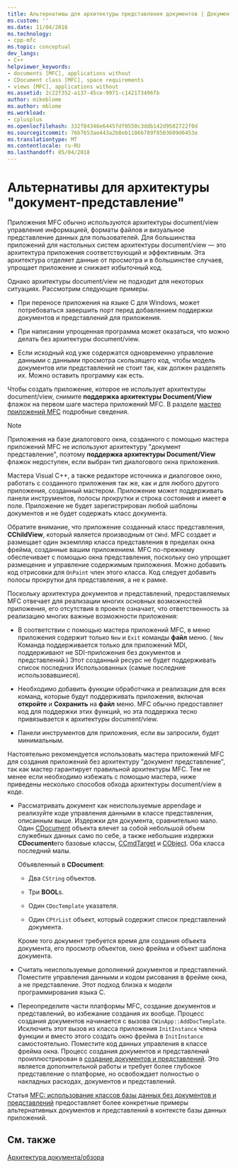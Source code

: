```yaml
---
title: Альтернативы для архитектуры представления документов | Документы Microsoft
ms.custom: ''
ms.date: 11/04/2016
ms.technology:
- cpp-mfc
ms.topic: conceptual
dev_langs:
- C++
helpviewer_keywords:
- documents [MFC], applications without
- CDocument class [MFC], space requirements
- views [MFC], applications without
ms.assetid: 2c22f352-a137-45ce-9971-c142173496fb
author: mikeblome
ms.author: mblome
ms.workload:
- cplusplus
ms.openlocfilehash: 332f84346e6445fdf0550c3ddb142d9582722f0d
ms.sourcegitcommit: 76b7653ae443a2b8eb1186b789f8503609d6453e
ms.translationtype: MT
ms.contentlocale: ru-RU
ms.lasthandoff: 05/04/2018
---
```

# <a name="alternatives-to-the-documentview-architecture"></a>Альтернативы для архитектуры "документ-представление"
Приложения MFC обычно используются архитектуры document/view управление информацией, форматы файлов и визуальное представление данных для пользователей. Для большинства приложений для настольных систем архитектуры document/view — это архитектура приложения соответствующий и эффективным. Эта архитектура отделяет данные от просмотра и в большинстве случаев, упрощает приложение и снижает избыточный код.  
  
 Однако архитектуры document/view не подходит для некоторых ситуациях. Рассмотрим следующие примеры.  
  
-   При переносе приложения на языке C для Windows, может потребоваться завершить порт перед добавлением поддержки документов и представлений для приложения.  
  
-   При написании упрощенная программа может оказаться, что можно делать без архитектуры document/view.  
  
-   Если исходный код уже содержатся одновременно управление данными с данными просмотра скользящего код, чтобы модель документов или представлений не стоит так, как должен разделять их. Можно оставить программу как есть.  
  
 Чтобы создать приложение, которое не использует архитектуры document/view, снимите **поддержка архитектуры Document/View** флажок на первом шаге мастера приложений MFC. В разделе [мастер приложений MFC](../mfc/reference/mfc-application-wizard.md) подробные сведения.  
  
> [!NOTE]
>  Приложения на базе диалогового окна, созданного с помощью мастера приложений MFC не используют архитектуру "документ представление", поэтому **поддержка архитектуры Document/View** флажок недоступен, если выбран тип диалогового окна приложения.  
  
 Мастера Visual C++, а также редакторе источника и диалоговое окно, работать с созданного приложения так же, как и для любого другого приложения, созданный мастером. Приложение может поддерживать панели инструментов, полосы прокрутки и строка состояния и имеет **о** поле. Приложение не будет зарегистрирован любой шаблоны документов и не будет содержать класс документа.  
  
 Обратите внимание, что приложение созданный класс представления, **CChildView**, который является производным от `CWnd`. MFC создает и размещает один экземпляр класса представления в пределах окна фрейма, созданные вашим приложением. MFC по-прежнему обеспечивает с помощью окна представления, поскольку оно упрощает размещение и управление содержимым приложения. Можно добавить код отрисовки для `OnPaint` член этого класса. Код следует добавить полосы прокрутки для представления, а не к рамке.  
  
 Поскольку архитектура документов и представлений, предоставляемых MFC отвечает для реализации многих основных возможностей приложения, его отсутствия в проекте означает, что ответственность за реализацию многих важные возможности приложения:  
  
-   В соответствии с помощью мастера приложений MFC, в меню приложения содержит только `New` и `Exit` команды **файл** меню. ( `New` Команда поддерживается только для приложений MDI, поддерживают не SDI-приложения без документов и представлений.) Этот созданный ресурс не будет поддерживать список последних Использованных (самые последние использовавшиеся).  
  
-   Необходимо добавить функции обработчика и реализации для всех команд, которые будут поддерживать приложения, включая **откройте** и **Сохранить** на **файл** меню. MFC обычно предоставляет код для поддержки этих функций, но эта поддержка тесно привязывается к архитектуры document/view.  
  
-   Панели инструментов для приложения, если вы запросили, будет минимальным.  
  
 Настоятельно рекомендуется использовать мастера приложений MFC для создания приложений без архитектуру "документ представление", так как мастер гарантирует правильной архитектуры MFC. Тем не менее если необходимо избежать с помощью мастера, ниже приведены несколько способов обхода архитектуры document/view в коде.  
  
-   Рассматривать документ как неиспользуемые appendage и реализуйте коде управления данными в классе представления, описанным выше. Издержки для документа, сравнительно мало. Один [CDocument](../mfc/reference/cdocument-class.md) объекта влечет за собой небольшой объем служебных данных само по себе, а также небольшие издержки **CDocument**его базовые классы, [CCmdTarget](../mfc/reference/ccmdtarget-class.md) и [ CObject](../mfc/reference/cobject-class.md). Оба класса последний малы.  
  
     Объявленный в **CDocument**:  
  
    -   Два `CString` объектов.  
  
    -   Три **BOOL**s.  
  
    -   Один `CDocTemplate` указателя.  
  
    -   Один `CPtrList` объект, который содержит список представлений документа.  
  
     Кроме того документ требуется время для создания объекта документа, его просмотр объектов, окно фрейма и объект шаблона документа.  
  
-   Считать неиспользуемые дополнений документов и представлений. Поместите управления данными и кодом рисования в фрейме окна, а не представление. Этот подход близка к модели программирования языка C.  
  
-   Переопределите части платформы MFC, создание документов и представлений, во избежание создания их вообще. Процесс создания документов начинается с вызова `CWinApp::AddDocTemplate`. Исключить этот вызов из класса приложения `InitInstance` члена функции и вместо этого создать окно фрейма в `InitInstance` самостоятельно. Поместите код данных управления в классе фрейма окна. Процесс создания документов и представлений проиллюстрирован в [создание документов и представлений](../mfc/document-view-creation.md). Это является дополнительной работы и требует более глубокое представление о платформе, но освобождает полностью о накладных расходах, документов и представлений.  
  
 Статья [MFC: использование классов базы данных без документов и представлений](../data/mfc-using-database-classes-without-documents-and-views.md) предоставляет более конкретные примеры альтернативных документов и представлений в контексте базы данных приложений.  
  
## <a name="see-also"></a>См. также  
 [Архитектура документа/обзора](../mfc/document-view-architecture.md)

